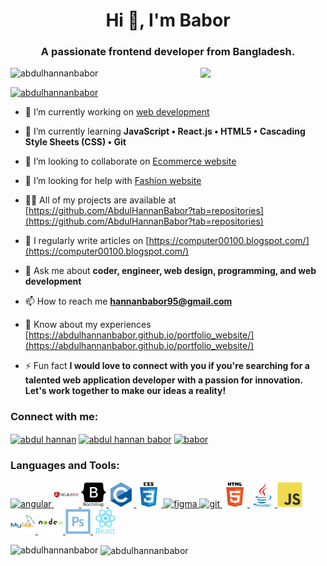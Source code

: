 <h1 align="center">Hi 👋, I'm Babor</h1>
<h3 align="center">A passionate frontend developer from Bangladesh.</h3>

<img align="right" width="200" src="[https://www.google.com/url?sa=i&url=https%3A%2F%2Fgfycat.com%2Fkinddistortedirrawaddydolphin&psig=AOvVaw1A3DtBoiER4CWu9Nn-_5KZ&ust=1686148013240000&source=images&cd=vfe&ved=0CBEQjRxqFwoTCOir_v3srv8CFQAAAAAdAAAAABAR](https://www.google.com/url?sa=i&url=https%3A%2F%2Fgifer.com%2Fen%2FJ4x&psig=AOvVaw11HHHzEZMP68-ecqRe1cL0&ust=1686148130580000&source=images&cd=vfe&ved=0CBEQjRxqFwoTCPiT-LTtrv8CFQAAAAAdAAAAABAv)">


<p align="left"> <img src="https://komarev.com/ghpvc/?username=abdulhannanbabor&label=Profile%20views&color=0e75b6&style=flat" alt="abdulhannanbabor" /> </p>

<p align="left"> <a href="https://github.com/ryo-ma/github-profile-trophy"><img src="https://github-profile-trophy.vercel.app/?username=abdulhannanbabor" alt="abdulhannanbabor" /></a> </p>

- 🔭 I’m currently working on [web development](https://abdulhannanbabor.github.io/portfolio_website/)

- 🌱 I’m currently learning **JavaScript • React.js • HTML5 • Cascading Style Sheets (CSS) • Git**

- 👯 I’m looking to collaborate on [Ecommerce website](https://abdulhannanbabor.github.io/Panda_Commerse_website/)

- 🤝 I’m looking for help with [Fashion website](https://abdulhannanbabor.github.io/Penguin-fashion-tailwind/)

- 👨‍💻 All of my projects are available at [https://github.com/AbdulHannanBabor?tab=repositories](https://github.com/AbdulHannanBabor?tab=repositories)

- 📝 I regularly write articles on [https://computer00100.blogspot.com/](https://computer00100.blogspot.com/)

- 💬 Ask me about **coder, engineer, web design, programming, and web development**

- 📫 How to reach me **hannanbabor95@gmail.com**

- 📄 Know about my experiences [https://abdulhannanbabor.github.io/portfolio_website/](https://abdulhannanbabor.github.io/portfolio_website/)

- ⚡ Fun fact **I would love to connect with you if you're searching for a talented web application developer with a passion for innovation. Let's work together to make our ideas a reality!**

<h3 align="left">Connect with me:</h3>
<p align="left">
<a href="https://linkedin.com/in/abdul hannan" target="blank"><img align="center" src="https://raw.githubusercontent.com/rahuldkjain/github-profile-readme-generator/master/src/images/icons/Social/linked-in-alt.svg" alt="abdul hannan" height="30" width="40" /></a>
<a href="https://fb.com/abdul hannan babor" target="blank"><img align="center" src="https://raw.githubusercontent.com/rahuldkjain/github-profile-readme-generator/master/src/images/icons/Social/facebook.svg" alt="abdul hannan babor" height="30" width="40" /></a>
<a href="https://www.youtube.com/c/babor" target="blank"><img align="center" src="https://raw.githubusercontent.com/rahuldkjain/github-profile-readme-generator/master/src/images/icons/Social/youtube.svg" alt="babor" height="30" width="40" /></a>
</p>

<h3 align="left">Languages and Tools:</h3>
<p align="left"> <a href="https://angular.io" target="_blank" rel="noreferrer"> <img src="https://angular.io/assets/images/logos/angular/angular.svg" alt="angular" width="40" height="40"/> </a> <a href="https://angular.io" target="_blank" rel="noreferrer"> <img src="https://raw.githubusercontent.com/devicons/devicon/master/icons/angularjs/angularjs-original-wordmark.svg" alt="angularjs" width="40" height="40"/> </a> <a href="https://getbootstrap.com" target="_blank" rel="noreferrer"> <img src="https://raw.githubusercontent.com/devicons/devicon/master/icons/bootstrap/bootstrap-plain-wordmark.svg" alt="bootstrap" width="40" height="40"/> </a> <a href="https://www.cprogramming.com/" target="_blank" rel="noreferrer"> <img src="https://raw.githubusercontent.com/devicons/devicon/master/icons/c/c-original.svg" alt="c" width="40" height="40"/> </a> <a href="https://www.w3schools.com/css/" target="_blank" rel="noreferrer"> <img src="https://raw.githubusercontent.com/devicons/devicon/master/icons/css3/css3-original-wordmark.svg" alt="css3" width="40" height="40"/> </a> <a href="https://www.figma.com/" target="_blank" rel="noreferrer"> <img src="https://www.vectorlogo.zone/logos/figma/figma-icon.svg" alt="figma" width="40" height="40"/> </a> <a href="https://git-scm.com/" target="_blank" rel="noreferrer"> <img src="https://www.vectorlogo.zone/logos/git-scm/git-scm-icon.svg" alt="git" width="40" height="40"/> </a> <a href="https://www.w3.org/html/" target="_blank" rel="noreferrer"> <img src="https://raw.githubusercontent.com/devicons/devicon/master/icons/html5/html5-original-wordmark.svg" alt="html5" width="40" height="40"/> </a> <a href="https://www.java.com" target="_blank" rel="noreferrer"> <img src="https://raw.githubusercontent.com/devicons/devicon/master/icons/java/java-original.svg" alt="java" width="40" height="40"/> </a> <a href="https://developer.mozilla.org/en-US/docs/Web/JavaScript" target="_blank" rel="noreferrer"> <img src="https://raw.githubusercontent.com/devicons/devicon/master/icons/javascript/javascript-original.svg" alt="javascript" width="40" height="40"/> </a> <a href="https://www.mysql.com/" target="_blank" rel="noreferrer"> <img src="https://raw.githubusercontent.com/devicons/devicon/master/icons/mysql/mysql-original-wordmark.svg" alt="mysql" width="40" height="40"/> </a> <a href="https://nodejs.org" target="_blank" rel="noreferrer"> <img src="https://raw.githubusercontent.com/devicons/devicon/master/icons/nodejs/nodejs-original-wordmark.svg" alt="nodejs" width="40" height="40"/> </a> <a href="https://www.photoshop.com/en" target="_blank" rel="noreferrer"> <img src="https://raw.githubusercontent.com/devicons/devicon/master/icons/photoshop/photoshop-line.svg" alt="photoshop" width="40" height="40"/> </a> <a href="https://reactjs.org/" target="_blank" rel="noreferrer"> <img src="https://raw.githubusercontent.com/devicons/devicon/master/icons/react/react-original-wordmark.svg" alt="react" width="40" height="40"/> </a> </p>

<p><img align="left" src="https://github-readme-stats.vercel.app/api/top-langs?username=abdulhannanbabor&show_icons=true&locale=en&layout=compact" alt="abdulhannanbabor" /></p>

<p>&nbsp;<img align="center" src="https://github-readme-stats.vercel.app/api?username=abdulhannanbabor&show_icons=true&locale=en" alt="abdulhannanbabor" /></p>

